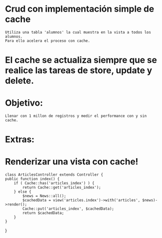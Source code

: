 # Crud con implementación simple de cache
    Utiliza una tabla 'alumnos' la cual muestra en la vista a todos los alumnos. 
    Para ello acelera el proceso con cache.

# El cache se actualiza siempre que se realice las tareas de store, update y delete.


 # Objetivo: 
    Llenar con 1 millon de registros y medir el performance con y sin cache.


# Extras:

# Renderizar una vista con cache!
    class ArticlesController extends Controller {
    public function index() {
        if ( Cache::has('articles_index') ) {
            return Cache::get('articles_index');
        } else {
            $news = News::all();
            $cachedData = view('articles.index')->with('articles', $news)->render();
            Cache::put('articles_index', $cachedData);                                         
            return $cachedData;           
        }  
    }
}